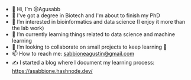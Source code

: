- 👋 Hi, I’m @Agusabb
- 🧬 I've got a degree in Biotech and I'm about to finish my PhD
- 👀 I’m interested in bioinformatics and data science (I enjoy it more than the lab work)
- 🌱 I’m currently learning things related to data science and machine learning
- 💞️ I’m looking to collaborate on small projects to keep learning 💪
- 📫 How to reach me: sabbioneagustin@gmail.com
- ✍ I started a blog where I document my learning process: https://asabbione.hashnode.dev/


<!---
Agusabb/Agusabb is a ✨ special ✨ repository because its `README.md` (this file) appears on your GitHub profile.
You can click the Preview link to take a look at your changes.
--->
